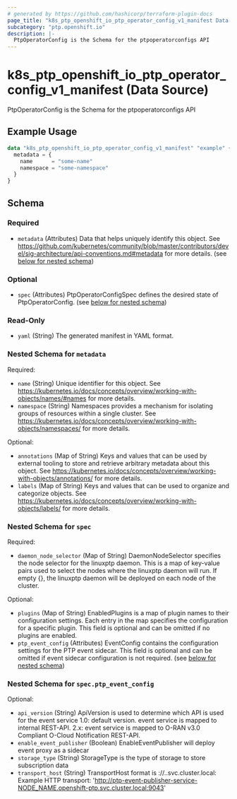 ```yaml
---
# generated by https://github.com/hashicorp/terraform-plugin-docs
page_title: "k8s_ptp_openshift_io_ptp_operator_config_v1_manifest Data Source - terraform-provider-k8s"
subcategory: "ptp.openshift.io"
description: |-
  PtpOperatorConfig is the Schema for the ptpoperatorconfigs API
---
```


# k8s_ptp_openshift_io_ptp_operator_config_v1_manifest (Data Source)

PtpOperatorConfig is the Schema for the ptpoperatorconfigs API

## Example Usage

```terraform
data "k8s_ptp_openshift_io_ptp_operator_config_v1_manifest" "example" {
  metadata = {
    name      = "some-name"
    namespace = "some-namespace"
  }
}
```

<!-- schema generated by tfplugindocs -->
## Schema

### Required

- `metadata` (Attributes) Data that helps uniquely identify this object. See https://github.com/kubernetes/community/blob/master/contributors/devel/sig-architecture/api-conventions.md#metadata for more details. (see [below for nested schema](#nestedatt--metadata))

### Optional

- `spec` (Attributes) PtpOperatorConfigSpec defines the desired state of PtpOperatorConfig. (see [below for nested schema](#nestedatt--spec))

### Read-Only

- `yaml` (String) The generated manifest in YAML format.

<a id="nestedatt--metadata"></a>
### Nested Schema for `metadata`

Required:

- `name` (String) Unique identifier for this object. See https://kubernetes.io/docs/concepts/overview/working-with-objects/names/#names for more details.
- `namespace` (String) Namespaces provides a mechanism for isolating groups of resources within a single cluster. See https://kubernetes.io/docs/concepts/overview/working-with-objects/namespaces/ for more details.

Optional:

- `annotations` (Map of String) Keys and values that can be used by external tooling to store and retrieve arbitrary metadata about this object. See https://kubernetes.io/docs/concepts/overview/working-with-objects/annotations/ for more details.
- `labels` (Map of String) Keys and values that can be used to organize and categorize objects. See https://kubernetes.io/docs/concepts/overview/working-with-objects/labels/ for more details.


<a id="nestedatt--spec"></a>
### Nested Schema for `spec`

Required:

- `daemon_node_selector` (Map of String) DaemonNodeSelector specifies the node selector for the linuxptp daemon. This is a map of key-value pairs used to select the nodes where the linuxptp daemon will run. If empty {}, the linuxptp daemon will be deployed on each node of the cluster.

Optional:

- `plugins` (Map of String) EnabledPlugins is a map of plugin names to their configuration settings. Each entry in the map specifies the configuration for a specific plugin. This field is optional and can be omitted if no plugins are enabled.
- `ptp_event_config` (Attributes) EventConfig contains the configuration settings for the PTP event sidecar. This field is optional and can be omitted if event sidecar configuration is not required. (see [below for nested schema](#nestedatt--spec--ptp_event_config))

<a id="nestedatt--spec--ptp_event_config"></a>
### Nested Schema for `spec.ptp_event_config`

Optional:

- `api_version` (String) ApiVersion is used to determine which API is used for the event service 1.0: default version. event service is mapped to internal REST-API. 2.x: event service is mapped to O-RAN v3.0 Compliant O-Cloud Notification REST-API.
- `enable_event_publisher` (Boolean) EnableEventPublisher will deploy event proxy as a sidecar
- `storage_type` (String) StorageType is the type of storage to store subscription data
- `transport_host` (String) TransportHost format is <protocol>://<transport-service>.<namespace>.svc.cluster.local:<transport-port> Example HTTP transport: 'http://ptp-event-publisher-service-NODE_NAME.openshift-ptp.svc.cluster.local:9043'
